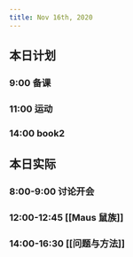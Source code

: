 ```yaml
---
title: Nov 16th, 2020
---
```


## 本日计划
### 9:00 备课
### 11:00 运动
### 14:00 book2
## 本日实际
### 8:00-9:00 讨论开会
### 12:00-12:45 [[Maus 鼠族]]
### 14:00-16:30 [[问题与方法]]
### 
